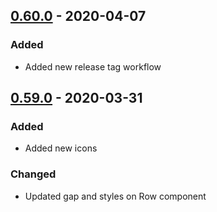 ## [0.60.0] - 2020-04-07
### Added
- Added new release tag workflow

## [0.59.0] - 2020-03-31
### Added
- Added new icons

### Changed
- Updated gap and styles on Row component

[0.60.0]: https://github.com/marshmallow-insurance/smores-react/compare/v0.59.0...v0.60.0
[0.59.0]: https://github.com/marshmallow-insurance/smores-react/compare/v0.58.0...v0.59.0
